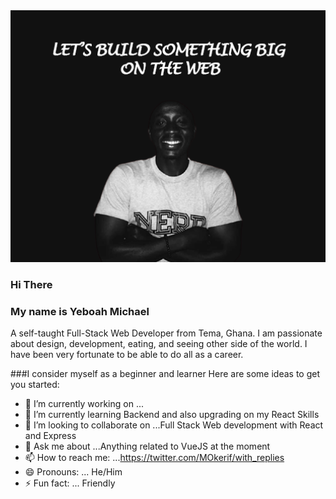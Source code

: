 
 <img src="MIC.png" width="650">
 
 ### Hi There
 ### My name is Yeboah Michael
 
 A self-taught Full-Stack Web  Developer from Tema, Ghana. I am passionate about design, development, eating, and seeing other side of the world. I have been very fortunate to be able to do all as a career.

###I consider myself as a beginner and learner 
Here are some ideas to get you started:

- 🔭 I’m currently working on ...
- 🌱 I’m currently learning Backend and also upgrading on my React Skills
- 👯 I’m looking to collaborate on ...Full Stack Web development with React and Express
- 💬 Ask me about ...Anything related to VueJS at the moment
- 📫 How to reach me: ...https://twitter.com/MOkerif/with_replies 
- 😄 Pronouns: ... He/Him
- ⚡ Fun fact: ... Friendly

